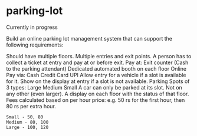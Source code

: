 # parking-lot

Currently in progress

Build an online parking lot management system that can support the following requirements:

Should have multiple floors.
Multiple entries and exit points.
A person has to collect a ticket at entry and pay at or before exit.
Pay at:
Exit counter (Cash to the parking attendant)
Dedicated automated booth on each floor
Online
Pay via:
Cash
Credit Card
UPI
Allow entry for a vehicle if a slot is available for it. Show on the display at entry if a slot is not available.
Parking Spots of 3 types:
Large
Medium
Small
A car can only be parked at its slot. Not on any other (even larger).
A display on each floor with the status of that floor.
Fees calculated based on per hour price: e.g. 50 rs for the first hour, then 80 rs per extra hour.

	Small - 50, 80
	Medium - 80, 100
	Large - 100, 120
